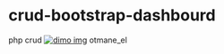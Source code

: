 # crud-bootstrap-dashbourd
php crud
<a href="https://controle-php.000webhostapp.com/"><img src="https://controle-php.000webhostapp.com/dimo.jpg" alt="dimo img"></a>
otmane_el